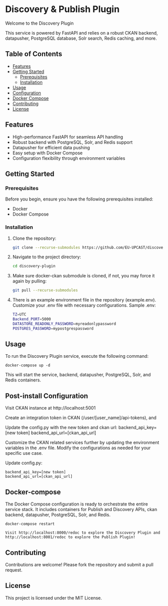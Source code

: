 # Discovery & Publish Plugin

Welcome to the Discovery Plugin

This service is powered by FastAPI and relies on a robust CKAN backend, datapusher, PostgreSQL database, Solr search, Redis caching, and more.

## Table of Contents

- [Features](#features)
- [Getting Started](#getting-started)
  - [Prerequisites](#prerequisites)
  - [Installation](#installation)
- [Usage](#usage)
- [Configuration](#configuration)
- [Docker Compose](#docker-compose)
- [Contributing](#contributing)
- [License](#license)

## Features

- High-performance FastAPI for seamless API handling
- Robust backend with PostgreSQL, Solr, and Redis support
- Datapusher for efficient data pushing
- Easy setup with Docker Compose
- Configuration flexibility through environment variables

## Getting Started

### Prerequisites

Before you begin, ensure you have the following prerequisites installed:

- Docker
- Docker Compose

### Installation

1. Clone the repository:

   ```bash
   git clone --recurse-submodules https://github.com/EU-UPCAST/discovery-plugin.git

2. Navigate to the project directory:

    ```bash
    cd discovery-plugin

3. Make sure docker-ckan submodule is cloned, if not, you may force it again by pulling:
    ```bash
    git pull --recurse-submodules
   
3. There is an example environment file in the repository (example.env). Customize your .env file with necessary configurations. Sample .env:

    ```bash
    TZ=UTC
    Backend_PORT=5000
    DATASTORE_READONLY_PASSWORD=myreadonlypassword
    POSTGRES_PASSWORD=mypostgrespassword

## Usage
To run the Discovery Plugin service, execute the following command:

    docker-compose up -d

This will start the service, backend, datapusher, PostgreSQL, Solr, and Redis containers.


## Post-install Configuration
Visit CKAN instance at http://localhost:5001

Create an integration token in CKAN (/user/[user_name]/api-tokens), and 

Update the config.py with the new token and ckan url:
backend_api_key=[new token]
backend_api_url=[ckan_api_url]

Customize the CKAN related services further by updating the environment variables in the .env file. Modify the configurations as needed for your specific use case.


Update config.py:

    backend_api_key=[new token]
    backend_api_url=[ckan_api_url]


## Docker-compose

The Docker Compose configuration is ready to orchestrate the entire service stack. It includes containers for Publish and Discovery APIs, ckan backend, datapusher, PostgreSQL, Solr, and Redis.

    docker-compose restart
    
    Visit http://localhost:8000/redoc to explore the Discovery Plugin and http://localhost:8001/redoc to explore the Publish Plugin!

## Contributing

Contributions are welcome! Please fork the repository and submit a pull request.


## License

This project is licensed under the MIT License.
